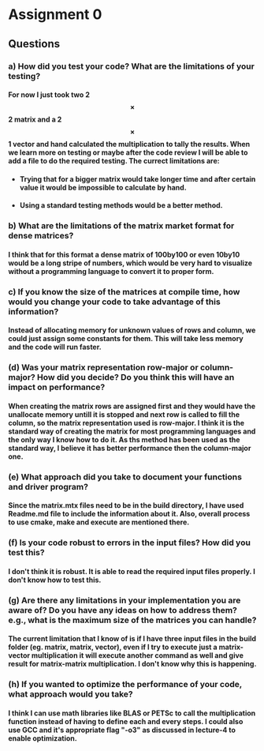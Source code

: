 # Assignment 0

## Questions

### a) How did you test your code? What are the limitations of your testing?
#### For now I just took two 2 $$\times$$ 2 matrix and a 2 $$\times$$ 1 vector and hand calculated the multiplication to tally the results. When we learn more on testing or maybe after the code review I will be able to add a file to do the required testing. The currect limitations are:
- #### Trying that for a bigger matrix would take longer time and after certain value it would be impossible to calculate by hand.
- #### Using a standard testing methods would be a better method.

### b) What are the limitations of the matrix market format for dense matrices?

#### I think that for this format a dense matrix of 100by100 or even 10by10 would be a long stripe of numbers, which would be very hard to visualize without a programming language to convert it to proper form. 

### c) If you know the size of the matrices at compile time, how would you change your code to take advantage of this information?
#### Instead of allocating memory for unknown values of rows  and column, we could just assign some constants for them. This will take less memory and the code will run faster. 

### (d) Was your matrix representation row-major or column-major? How did you decide? Do you think this will have an impact on performance?
#### When creating the matrix rows are assigned first and they would have the unallocate memory untill it is stopped and next row is called to fill the column, so the matrix representation used is row-major. I think it is the standard way of creating the matrix for most programming languages and the only way I know how to do it. As ths method has been used as the standard way, I believe it has better performance then the column-major one. 

### (e) What approach did you take to document your functions and driver program?
#### Since the matrix.mtx files need to be in the build directory, I have used Readme.md file to include the information about it. Also, overall process to use cmake, make and execute are mentioned there.

### (f) Is your code robust to errors in the input files? How did you test this?
#### I don't think it is robust. It is able to read the required input files properly. I don't know how to test this. 

### (g) Are there any limitations in your implementation you are aware of? Do you have any ideas on how to address them? e.g., what is the maximum size of the matrices you can handle?
#### The current limitation that I know of is if I have three input files in the build folder (eg. matrix, matrix, vector), even if I try to execute just a matrix-vector multiplication it will execute another command as well and give result for matrix-matrix multiplication. I don't know why this is happening. 

### (h) If you wanted to optimize the performance of your code, what approach would you take?
#### I think I can use math libraries like BLAS or PETSc to call the multiplication function instead of having to define each and every steps. I could also use GCC and it's appropriate flag "-o3" as discussed in lecture-4 to enable optimization.
